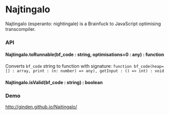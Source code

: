 Najtingalo
==========

Najtingalo (esperanto: nightingale) is a Brainfuck to JavaScript optimising transcompiler.

### API

#### Najtingalo.toRunnable(bf_code : string, optimisations=0 : any) : function
Converts `bf_code` string to function with signature: `function bf_code(heap=[] : array, print : (n: number) => any), getInput : () => int) : void`
#### Najtingalo.isValid(bf_code : string) : boolean

### Demo
http://ginden.github.io/Najtingalo/

